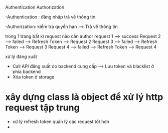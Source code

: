 Authentication Authorization

-Authentication : đăng nhập trả về thông tin

-Authorization: kiểm tra quyền hạn --> Trả về thông tin

trong 1 trang bất kì request nào cần author
request 1 ==> success
Request 2 --> failed --> Refresh Token --> Request 2
Request 3 --> failed --> Refresh Token --> Request 3
Request 4 --> failed --> Refresh Token --> Request 4

xử lý đăng xuất

- Call API đăng xuất do backend cung cấp --> Lưu token và blacklist ở phía backend
- Xóa token ở storage

# xây dựng class là object để xử lý http request tập trung

- xử lý refresh token quản lý các request tốt hơn
-

